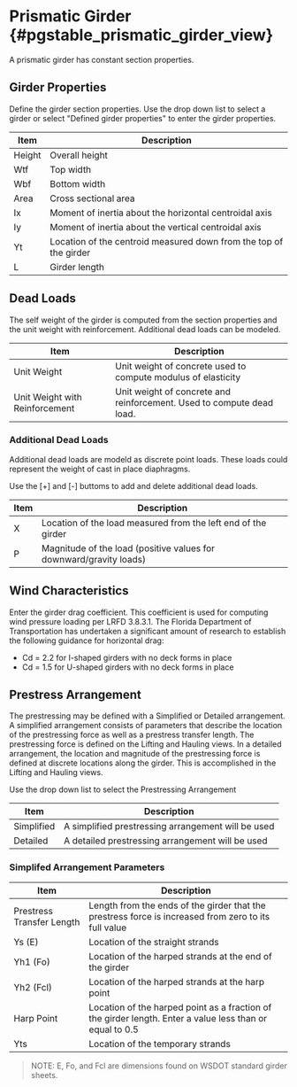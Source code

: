 Prismatic Girder {#pgstable_prismatic_girder_view}
=====================
A prismatic girder has constant section properties.

## Girder Properties
Define the girder section properties. Use the drop down list to select a girder or select "Defined girder properties" to enter the girder properties.

Item | Description
-----|------------------
Height | Overall height
Wtf | Top width
Wbf | Bottom width
Area | Cross sectional area
Ix | Moment of inertia about the horizontal centroidal axis
Iy | Moment of inertia about the vertical centroidal axis
Yt | Location of the centroid measured down from the top of the girder
L | Girder length

## Dead Loads
The self weight of the girder is computed from the section properties and the unit weight with reinforcement. Additional dead loads can be modeled.

Item | Description
-----|----------------
Unit Weight | Unit weight of concrete used to compute modulus of elasticity
Unit Weight with Reinforcement | Unit weight of concrete and reinforcement. Used to compute dead load.

### Additional Dead Loads
Additional dead loads are modeld as discrete point loads. These loads could represent the weight of cast in place diaphragms.

Use the [+] and [-] buttoms to add and delete additional dead loads.

Item | Description
-----|----------------
X | Location of the load measured from the left end of the girder
P | Magnitude of the load (positive values for downward/gravity loads)

## Wind Characteristics
Enter the girder drag coefficient. This coefficient is used for computing wind pressure loading per LRFD 3.8.3.1. The Florida Department of Transportation has undertaken a significant amount of research to establish the following guidance for horizontal drag:
* Cd = 2.2 for I-shaped girders with no deck forms in place
* Cd = 1.5 for U-shaped girders with no deck forms in place

## Prestress Arrangement
The prestressing may be defined with a Simplified or Detailed arrangement. A simplified arrangement consists of parameters that describe the location of the prestressing force as well as a prestress transfer length. The prestressing force is defined on the Lifting and Hauling views. In a detailed arrangement, the location and magnitude of the prestressing force is defined at discrete locations along the girder. This is accomplished in the Lifting and Hauling views.

Use the drop down list to select the Prestressing Arrangement

Item | Description
-----|----------------
Simplified | A simplified prestressing arrangement will be used
Detailed | A detailed prestressing arrangement will be used

### Simplifed Arrangement Parameters

Item | Description
-----|----------------
Prestress Transfer Length | Length from the ends of the girder that the prestress force is increased from zero to its full value
Ys (E) | Location of the straight strands
Yh1 (Fo) | Location of the harped strands at the end of the girder
Yh2 (Fcl) | Location of the harped strands at the harp point
Harp Point | Location of the harped point as a fraction of the girder length. Enter a value less than or equal to 0.5
Yts | Location of the temporary strands

> NOTE: E, Fo, and Fcl are dimensions found on WSDOT standard girder sheets.
